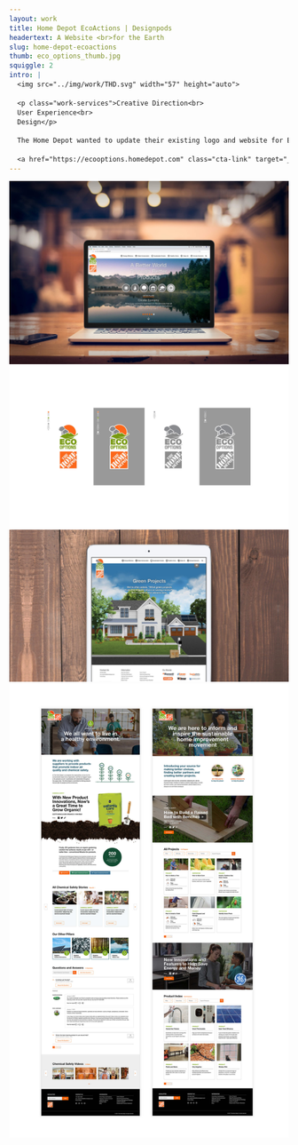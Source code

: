 ```yaml
---
layout: work
title: Home Depot EcoActions | Designpods
headertext: A Website <br>for the Earth
slug: home-depot-ecoactions
thumb: eco_options_thumb.jpg
squiggle: 2
intro: |
  <img src="../img/work/THD.svg" width="57" height="auto">

  <p class="work-services">Creative Direction<br>
  User Experience<br>
  Design</p>

  The Home Depot wanted to update their existing logo and website for Eco Options, a classification system that identifies products to help customers save energy and water, maintain healthier homes and conserve natural resources. The site got a full refresh of overall design, content and navigation to convey their “A Better World through Better Products” message while also keeping it easy for the internal Home Depot team to continually update (WordPress). This site was designed and developed with my friends at <a href="https://www.porchlightatl.com">Porchlight</a>.

  <a href="https://ecooptions.homedepot.com" class="cta-link" target="_blank">Visit The Site</a>
---
```


![](../img/work/eco_options_1.jpg)
![](../img/work/eco_options_2.jpg)
![](../img/work/eco_options_3.jpg)
![](../img/work/eco_options_4.jpg)
